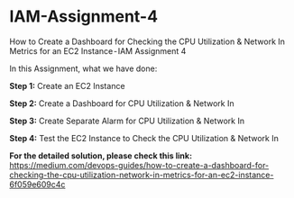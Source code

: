 # IAM-Assignment-4
How to Create a Dashboard for Checking the CPU Utilization &amp; Network In Metrics for an EC2 Instance - IAM Assignment 4

In this Assignment, what we have done:

**Step 1:** Create an EC2 Instance

**Step 2:** Create a Dashboard for CPU Utilization & Network In

**Step 3:** Create Separate Alarm for CPU Utilization & Network In

**Step 4:** Test the EC2 Instance to Check the CPU Utilization & Network In

**For the detailed solution, please check this link:** https://medium.com/devops-guides/how-to-create-a-dashboard-for-checking-the-cpu-utilization-network-in-metrics-for-an-ec2-instance-6f059e609c4c
